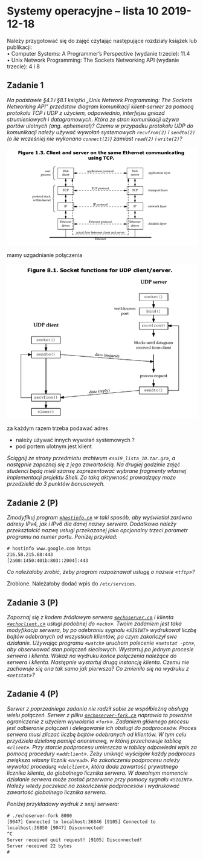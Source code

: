 # Systemy operacyjne – lista 10 2019-12-18

Należy przygotować się do zajęć czytając następujące rozdziały książek lub publikacji:  
• Computer Systems: A Programmer’s Perspective (wydanie trzecie): 11.4  
• Unix Network Programming: The Sockets Networking API (wydanie trzecie): 4 i 8

## Zadanie 1

*Na podstawie §4.1 i §8.1 książki „Unix Network Programming: The Sockets Networking API” przedstaw diagram komunikacji klient-serwer za pomocą protokołu TCP i UDP z użyciem, odpowiednio, interfejsu gniazd strumieniowych i datagramowych. Która ze stron komunikacji używa portów ulotnych (ang. ephemeral)? Czemu w przypadku protokołu UDP do komunikacji należy używać wywołań systemowych `recvfrom(2)` i `sendto(2)` (o ile wcześniej nie wykonano `connect(2)`) zamiast `read(2)` i `write(2)`?*

![TCP scheme](tcp.png)

mamy uzgadnianie połączenia

![UDP scheme](udp.png)

za każdym razem trzeba podawać adres

* należy używać innych wywołań systemowych ?
* pod portem ulotnym jest klient

*Ściągnij ze strony przedmiotu archiwum «`so19_lista_10.tar.gz`», a następnie zapoznaj się z jego zawartością. Na drugiej godzinie zajęć studenci będą mieli szansę zaprezentować wybrane fragmenty własnej implementacji projektu Shell. Za taką aktywność prowadzący może przedzielić do 3 punktów bonusowych.*

## Zadanie 2 (P)

*Zmodyfikuj program [«`hostinfo.c`»](so19_lista_10/hostinfo.c) w taki sposób, aby wyświetlał zarówno adresy IPv4, jak i IPv6 dla danej nazwy serwera. Dodatkowo należy przekształcić nazwę usługi przekazanej jako opcjonalny trzeci parametr programu na numer portu. Poniżej przykład:*

``` console
# hostinfo www.google.com https
216.58.215.68:443
[2a00:1450:401b:803::2004]:443
```

*Co należałoby zrobić, żeby program rozpoznawał usługę o nazwie «`tftp`»?*

Zrobione. Należałoby dodać wpis do `/etc/services`.

## Zadanie 3 (P)

*Zapoznaj się z kodem źródłowym serwera [«`echoserver.c`»](so19_lista_10/echoserver.c) i klienta [«`echoclient.c`»](so19_lista_10/echoclient.c) usługi podobnej do «`echo`». Twoim zadaniem jest taka modyfikacja serwera, by po odebraniu sygnału «`SIGINT`» wydrukował liczbę bajtów odebranych od wszystkich klientów, po czym zakończył swe działanie.
Używając programu «`watch`» uruchom polecenie «`netstat -ptn`», aby obserwować stan połączeń sieciowych. Wystartuj po jednym procesie serwera i klienta. Wskaż na wydruku końce połączenia należące do serwera i klienta. Następnie wystartuj drugą instancję klienta. Czemu nie zachowuje się ona tak samo jak pierwsza? Co zmieniło się na wydruku z «`netstat`»?*

## Zadanie 4 (P)

*Serwer z poprzedniego zadania nie radził sobie ze współbieżną obsługą wielu połączeń. Serwer z pliku [«`echoserver-fork.c`»](so19_lista_10/echoserver-fork.c) naprawia to poważne ograniczenie z użyciem wywołania «`fork`». Zadaniem głównego procesu jest odbieranie połączeń i delegowanie ich obsługi do podprocesów.
Proces serwera musi zliczać liczbę bajtów odebranych od klientów. W tym celu przydziela dzieloną pamięć anonimową, w której przechowuje tablicę «`client`». Przy starcie podprocesu umieszcza w tablicy odpowiedni wpis za pomocą procedury «`addclient`». Żeby uniknąć wyścigów każdy podproces zwiększa własny licznik «`nread`». Po zakończeniu podprocesu należy wywołać procedurę «`delclient`», która doda zawartość prywatnego licznika klienta, do globalnego licznika serwera.
W dowolnym momencie działanie serwera może zostać przerwane przy pomocy sygnału «`SIGINT`». Należy wtedy poczekać na zakończenie podprocesów i wydrukować zawartość globalnego licznika serwera.*

*Poniżej przykładowy wydruk z sesji serwera:*

``` console
# ./echoserver-fork 8000
[9047] Connected to localhost:36846 [9105] Connected to localhost:36850 [9047] Disconnected!
^C
Server received quit request! [9105] Disconnected!
Server received 22 bytes
#
```
